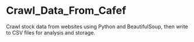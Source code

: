 # Crawl_Data_From_Cafef
Crawl stock data from websites using Python and BeautifulSoup, then write to CSV files for analysis and storage.
